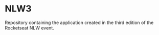 # NLW3
Repository containing the application created in the third edition of the Rocketseat NLW event.
